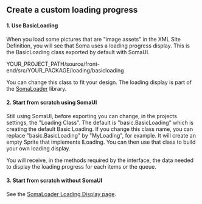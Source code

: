 ## Create a custom loading progress ##

#### 1. Use BasicLoading ####

When you load some pictures that are "image assets" in the XML Site Definition, you will see that Soma uses a loading progress display. This is the BasicLoading class exported by default with SomaUI.

YOUR\_PROJECT\_PATH/source/front-end/src/YOUR\_PACKAGE/loading/basicloading

You can change this class to fit your design. The loading display is part of the [SomaLoader](http://code.google.com/p/somaloader/) library.

#### 2. Start from scratch using SomaUI ####

Still using SomaUI, before exporting you can change, in the projects settings, the "Loading Class". The default is "basic.BasicLoading" which is creating the default Basic Loading. If you change this class name, you can replace "basic.BasicLoading" by "MyLoading", for example. It will create an empty Sprite that implements ILoading. You can then use that class to build your own loading display.

You will receive, in the methods required by the interface, the data needed to display the loading progress for each items or the queue.

#### 3. Start from scratch without SomaUI ####

See the [SomaLoader Loading Display page](http://code.google.com/p/somaloader/wiki/LoadingDisplay).